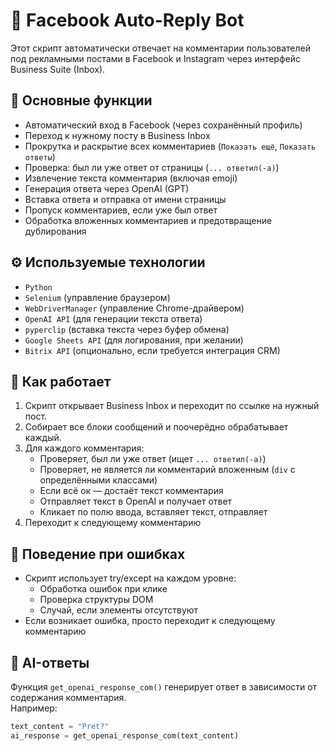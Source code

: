 # 🤖 Facebook Auto-Reply Bot

Этот скрипт автоматически отвечает на комментарии пользователей под рекламными постами в Facebook и Instagram через интерфейс Business Suite (Inbox).

## 📌 Основные функции

- Автоматический вход в Facebook (через сохранённый профиль)
- Переход к нужному посту в Business Inbox
- Прокрутка и раскрытие всех комментариев (`Показать ещё`, `Показать ответы`)
- Проверка: был ли уже ответ от страницы (`... ответил(-а)`)
- Извлечение текста комментария (включая emoji)
- Генерация ответа через OpenAI (GPT)
- Вставка ответа и отправка от имени страницы
- Пропуск комментариев, если уже был ответ
- Обработка вложенных комментариев и предотвращение дублирования

## ⚙️ Используемые технологии

- `Python`
- `Selenium` (управление браузером)
- `WebDriverManager` (управление Chrome-драйвером)
- `OpenAI API` (для генерации текста ответа)
- `pyperclip` (вставка текста через буфер обмена)
- `Google Sheets API` (для логирования, при желании)
- `Bitrix API` (опционально, если требуется интеграция CRM)

## 🚀 Как работает

1. Скрипт открывает Business Inbox и переходит по ссылке на нужный пост.
2. Собирает все блоки сообщений и поочерёдно обрабатывает каждый.
3. Для каждого комментария:
   - Проверяет, был ли уже ответ (ищет `... ответил(-а)`)
   - Проверяет, не является ли комментарий вложенным (`div` с определёнными классами)
   - Если всё ок — достаёт текст комментария
   - Отправляет текст в OpenAI и получает ответ
   - Кликает по полю ввода, вставляет текст, отправляет
4. Переходит к следующему комментарию

## 🔁 Поведение при ошибках

- Скрипт использует try/except на каждом уровне:
  - Обработка ошибок при клике
  - Проверка структуры DOM
  - Случай, если элементы отсутствуют
- Если возникает ошибка, просто переходит к следующему комментарию

## 🧠 AI-ответы

Функция `get_openai_response_com()` генерирует ответ в зависимости от содержания комментария.  
Например:
```python
text_content = "Pret?"
ai_response = get_openai_response_com(text_content)
